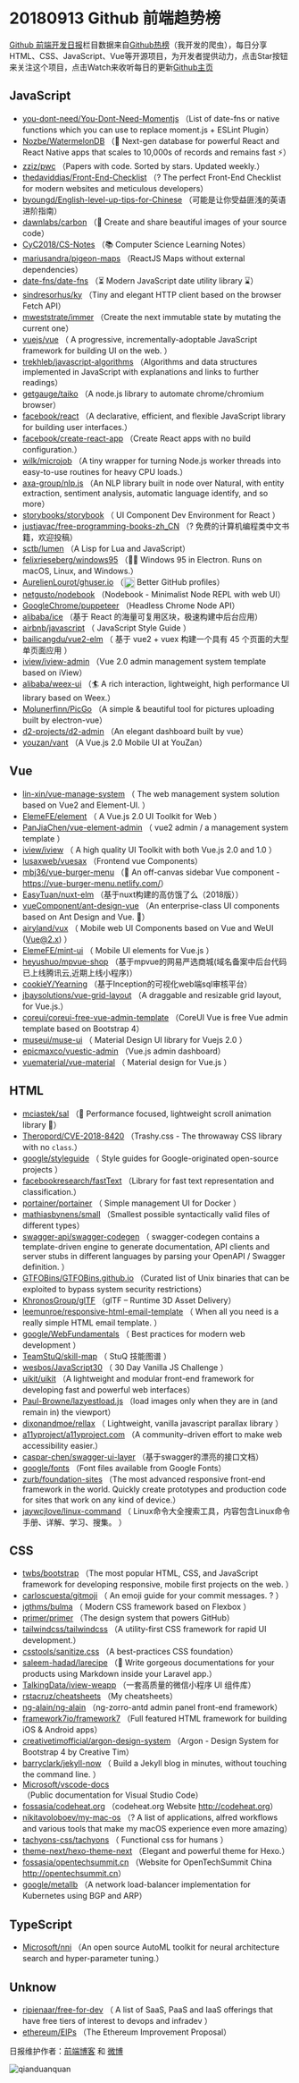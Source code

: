# 20180913 Github 前端趋势榜

[Github 前端开发日报](http://caibaojian.com/c/news)栏目数据来自[Github热榜](http://news.caibaojian.com/)（我开发的爬虫），每日分享HTML、CSS、JavaScript、Vue等开源项目，为开发者提供动力，点击Star按钮来关注这个项目，点击Watch来收听每日的更新[Github主页](https://github.com/kujian/githubTrending)
## JavaScript

* [you-dont-need/You-Dont-Need-Momentjs](https://github.com/you-dont-need/You-Dont-Need-Momentjs) （List of date-fns or native functions which you can use to replace moment.js + ESLint Plugin）
* [Nozbe/WatermelonDB](https://github.com/Nozbe/WatermelonDB) （🍉 Next-gen database for powerful React and React Native apps that scales to 10,000s of records and remains fast ⚡️）
* [zziz/pwc](https://github.com/zziz/pwc) （Papers with code. Sorted by stars. Updated weekly.）
* [thedaviddias/Front-End-Checklist](https://github.com/thedaviddias/Front-End-Checklist) （? The perfect Front-End Checklist for modern websites and meticulous developers）
* [byoungd/English-level-up-tips-for-Chinese](https://github.com/byoungd/English-level-up-tips-for-Chinese) （可能是让你受益匪浅的英语进阶指南）
* [dawnlabs/carbon](https://github.com/dawnlabs/carbon) （🎨 Create and share beautiful images of your source code）
* [CyC2018/CS-Notes](https://github.com/CyC2018/CS-Notes) （📚 Computer Science Learning Notes）
* [mariusandra/pigeon-maps](https://github.com/mariusandra/pigeon-maps) （ReactJS Maps without external dependencies）
* [date-fns/date-fns](https://github.com/date-fns/date-fns) （⏳ Modern JavaScript date utility library ⌛️）
* [sindresorhus/ky](https://github.com/sindresorhus/ky) （Tiny and elegant HTTP client based on the browser Fetch API）
* [mweststrate/immer](https://github.com/mweststrate/immer) （Create the next immutable state by mutating the current one）
* [vuejs/vue](https://github.com/vuejs/vue) （
        A progressive, incrementally-adoptable JavaScript framework for building UI on the web.
      ）
* [trekhleb/javascript-algorithms](https://github.com/trekhleb/javascript-algorithms) （Algorithms and data structures implemented in JavaScript with explanations and links to further readings）
* [getgauge/taiko](https://github.com/getgauge/taiko) （A node.js library to automate chrome/chromium browser）
* [facebook/react](https://github.com/facebook/react) （A declarative, efficient, and flexible JavaScript library for building user interfaces.）
* [facebook/create-react-app](https://github.com/facebook/create-react-app) （Create React apps with no build configuration.）
* [wilk/microjob](https://github.com/wilk/microjob) （A tiny wrapper for turning Node.js worker threads into easy-to-use routines for heavy CPU loads.）
* [axa-group/nlp.js](https://github.com/axa-group/nlp.js) （An NLP library built in node over Natural, with entity extraction, sentiment analysis, automatic language identify, and so more）
* [storybooks/storybook](https://github.com/storybooks/storybook) （
        UI Component Dev Environment for React
      ）
* [justjavac/free-programming-books-zh_CN](https://github.com/justjavac/free-programming-books-zh_CN) （? 免费的计算机编程类中文书籍，欢迎投稿）
* [sctb/lumen](https://github.com/sctb/lumen) （A Lisp for Lua and JavaScript）
* [felixrieseberg/windows95](https://github.com/felixrieseberg/windows95) （💩🚀 Windows 95 in Electron. Runs on macOS, Linux, and Windows.）
* [AurelienLourot/ghuser.io](https://github.com/AurelienLourot/ghuser.io) （<img class="emoji" title=":octocat:" alt=":octocat:" src="https://assets-cdn.github.com/images/icons/emoji/octocat.png" height="20" width="20" align="absmiddle"> Better GitHub profiles）
* [netgusto/nodebook](https://github.com/netgusto/nodebook) （Nodebook - Minimalist Node REPL with web UI）
* [GoogleChrome/puppeteer](https://github.com/GoogleChrome/puppeteer) （Headless Chrome Node API）
* [alibaba/ice](https://github.com/alibaba/ice) （基于 React 的海量可复用区块，极速构建中后台应用）
* [airbnb/javascript](https://github.com/airbnb/javascript) （
        JavaScript Style Guide
      ）
* [bailicangdu/vue2-elm](https://github.com/bailicangdu/vue2-elm) （
        基于 vue2 + vuex 构建一个具有 45 个页面的大型单页面应用
      ）
* [iview/iview-admin](https://github.com/iview/iview-admin) （Vue 2.0 admin management system template based on iView）
* [alibaba/weex-ui](https://github.com/alibaba/weex-ui) （🏄 A rich interaction, lightweight, high performance UI library based on Weex.）
* [Molunerfinn/PicGo](https://github.com/Molunerfinn/PicGo) （A simple &amp; beautiful tool for pictures uploading built by electron-vue）
* [d2-projects/d2-admin](https://github.com/d2-projects/d2-admin) （An elegant dashboard built by vue）
* [youzan/vant](https://github.com/youzan/vant) （A Vue.js 2.0 Mobile UI at YouZan）

## Vue

* [lin-xin/vue-manage-system](https://github.com/lin-xin/vue-manage-system) （
        The web management system solution based on Vue2 and Element-UI.
      ）
* [ElemeFE/element](https://github.com/ElemeFE/element) （
        A Vue.js 2.0 UI Toolkit for Web
      ）
* [PanJiaChen/vue-element-admin](https://github.com/PanJiaChen/vue-element-admin) （
        vue2 admin / a management system template
      ）
* [iview/iview](https://github.com/iview/iview) （
        A high quality UI Toolkit with both Vue.js 2.0 and 1.0
      ）
* [lusaxweb/vuesax](https://github.com/lusaxweb/vuesax) （Frontend vue Components）
* [mbj36/vue-burger-menu](https://github.com/mbj36/vue-burger-menu) （🍔 An off-canvas sidebar Vue component - <a href="https://vue-burger-menu.netlify.com/" rel="nofollow">https://vue-burger-menu.netlify.com/</a>）
* [EasyTuan/nuxt-elm](https://github.com/EasyTuan/nuxt-elm) （基于nuxt构建的高仿饿了么（2018版））
* [vueComponent/ant-design-vue](https://github.com/vueComponent/ant-design-vue) （An enterprise-class UI components based on Ant Design and Vue. 🐜）
* [airyland/vux](https://github.com/airyland/vux) （
        Mobile web UI Components based on Vue and WeUI (Vue@2.x)
      ）
* [ElemeFE/mint-ui](https://github.com/ElemeFE/mint-ui) （
        Mobile UI elements for Vue.js
      ）
* [heyushuo/mpvue-shop](https://github.com/heyushuo/mpvue-shop) （基于mpvue的网易严选商城(域名备案中后台代码已上线腾讯云,近期上线小程序)）
* [cookieY/Yearning](https://github.com/cookieY/Yearning) （基于Inception的可视化web端sql审核平台）
* [jbaysolutions/vue-grid-layout](https://github.com/jbaysolutions/vue-grid-layout) （A draggable and resizable grid layout, for Vue.js.）
* [coreui/coreui-free-vue-admin-template](https://github.com/coreui/coreui-free-vue-admin-template) （CoreUI Vue is free Vue admin template based on Bootstrap 4）
* [museui/muse-ui](https://github.com/museui/muse-ui) （
        Material Design UI library for Vuejs 2.0
      ）
* [epicmaxco/vuestic-admin](https://github.com/epicmaxco/vuestic-admin) （Vue.js admin dashboard）
* [vuematerial/vue-material](https://github.com/vuematerial/vue-material) （
        Material design for Vue.js
      ）

## HTML

* [mciastek/sal](https://github.com/mciastek/sal) （🚀 Performance focused, lightweight scroll animation library 🚀）
* [Theropord/CVE-2018-8420](https://github.com/Theropord/CVE-2018-8420) （Trashy.css - The throwaway CSS library with no `class`.）
* [google/styleguide](https://github.com/google/styleguide) （
        Style guides for Google-originated open-source projects
      ）
* [facebookresearch/fastText](https://github.com/facebookresearch/fastText) （Library for fast text representation and classification.）
* [portainer/portainer](https://github.com/portainer/portainer) （
        Simple management UI for Docker
      ）
* [mathiasbynens/small](https://github.com/mathiasbynens/small) （Smallest possible syntactically valid files of different types）
* [swagger-api/swagger-codegen](https://github.com/swagger-api/swagger-codegen) （
        swagger-codegen contains a template-driven engine to generate documentation, API clients and server stubs in different languages by parsing your OpenAPI / Swagger definition.
      ）
* [GTFOBins/GTFOBins.github.io](https://github.com/GTFOBins/GTFOBins.github.io) （Curated list of Unix binaries that can be exploited to bypass system security restrictions）
* [KhronosGroup/glTF](https://github.com/KhronosGroup/glTF) （glTF – Runtime 3D Asset Delivery）
* [leemunroe/responsive-html-email-template](https://github.com/leemunroe/responsive-html-email-template) （
        When all you need is a really simple HTML email template.
      ）
* [google/WebFundamentals](https://github.com/google/WebFundamentals) （
        Best practices for modern web development
      ）
* [TeamStuQ/skill-map](https://github.com/TeamStuQ/skill-map) （
        StuQ 技能图谱
      ）
* [wesbos/JavaScript30](https://github.com/wesbos/JavaScript30) （
        30 Day Vanilla JS Challenge
      ）
* [uikit/uikit](https://github.com/uikit/uikit) （A lightweight and modular front-end framework for developing fast and powerful web interfaces）
* [Paul-Browne/lazyestload.js](https://github.com/Paul-Browne/lazyestload.js) （load images only when they are in (and remain in) the viewport）
* [dixonandmoe/rellax](https://github.com/dixonandmoe/rellax) （
        Lightweight, vanilla javascript parallax library
      ）
* [a11yproject/a11yproject.com](https://github.com/a11yproject/a11yproject.com) （A community–driven effort to make web accessibility easier.）
* [caspar-chen/swagger-ui-layer](https://github.com/caspar-chen/swagger-ui-layer) （基于swagger的漂亮的接口文档）
* [google/fonts](https://github.com/google/fonts) （Font files available from Google Fonts）
* [zurb/foundation-sites](https://github.com/zurb/foundation-sites) （The most advanced responsive front-end framework in the world. Quickly create prototypes and production code for sites that work on any kind of device.）
* [jaywcjlove/linux-command](https://github.com/jaywcjlove/linux-command) （
        Linux命令大全搜索工具，内容包含Linux命令手册、详解、学习、搜集。
      ）

## CSS

* [twbs/bootstrap](https://github.com/twbs/bootstrap) （The most popular HTML, CSS, and JavaScript framework for developing responsive, mobile first projects on the web.
      ）
* [carloscuesta/gitmoji](https://github.com/carloscuesta/gitmoji) （
        An emoji guide for your commit messages. ? 
      ）
* [jgthms/bulma](https://github.com/jgthms/bulma) （
        Modern CSS framework based on Flexbox
      ）
* [primer/primer](https://github.com/primer/primer) （The design system that powers GitHub）
* [tailwindcss/tailwindcss](https://github.com/tailwindcss/tailwindcss) （A utility-first CSS framework for rapid UI development.）
* [csstools/sanitize.css](https://github.com/csstools/sanitize.css) （A best-practices CSS foundation）
* [saleem-hadad/larecipe](https://github.com/saleem-hadad/larecipe) （🍪 Write gorgeous documentations for your products using Markdown inside your Laravel app.）
* [TalkingData/iview-weapp](https://github.com/TalkingData/iview-weapp) （一套高质量的微信小程序 UI 组件库）
* [rstacruz/cheatsheets](https://github.com/rstacruz/cheatsheets) （My cheatsheets）
* [ng-alain/ng-alain](https://github.com/ng-alain/ng-alain) （ng-zorro-antd admin panel front-end framework）
* [framework7io/framework7](https://github.com/framework7io/framework7) （Full featured HTML framework for building iOS &amp; Android apps）
* [creativetimofficial/argon-design-system](https://github.com/creativetimofficial/argon-design-system) （Argon - Design System for Bootstrap 4 by Creative Tim）
* [barryclark/jekyll-now](https://github.com/barryclark/jekyll-now) （
        Build a Jekyll blog in minutes, without touching the command line.
      ）
* [Microsoft/vscode-docs](https://github.com/Microsoft/vscode-docs) （Public documentation for Visual Studio Code）
* [fossasia/codeheat.org](https://github.com/fossasia/codeheat.org) （codeheat.org Website <a href="http://codeheat.org" rel="nofollow">http://codeheat.org</a>）
* [nikitavoloboev/my-mac-os](https://github.com/nikitavoloboev/my-mac-os) （? A list of applications, alfred workflows and various tools that make my macOS experience even more amazing）
* [tachyons-css/tachyons](https://github.com/tachyons-css/tachyons) （
        Functional css for humans
      ）
* [theme-next/hexo-theme-next](https://github.com/theme-next/hexo-theme-next) （Elegant and powerful theme for Hexo.）
* [fossasia/opentechsummit.cn](https://github.com/fossasia/opentechsummit.cn) （Website for OpenTechSummit China <a href="http://opentechsummit.cn" rel="nofollow">http://opentechsummit.cn</a>）
* [google/metallb](https://github.com/google/metallb) （A network load-balancer implementation for Kubernetes using BGP and ARP）

## TypeScript

* [Microsoft/nni](https://github.com/Microsoft/nni) （An open source AutoML toolkit for neural architecture search and hyper-parameter tuning.）

## Unknow

* [ripienaar/free-for-dev](https://github.com/ripienaar/free-for-dev) （
        A list of SaaS, PaaS and IaaS offerings that have free tiers of interest to devops and infradev
      ）
* [ethereum/EIPs](https://github.com/ethereum/EIPs) （The Ethereum Improvement Proposal）


日报维护作者：[前端博客](http://caibaojian.com/) 和 [微博](http://caibaojian.com/go/weibo)

![qianduanquan](https://user-images.githubusercontent.com/3055447/38468989-651132ac-3b80-11e8-8e6b-15122322a9d7.png)
